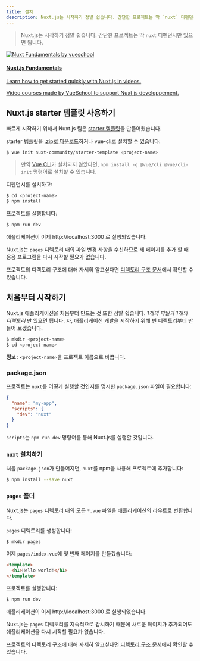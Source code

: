```yaml
---
title: 설치
description: Nuxt.js는 시작하기 정말 쉽습니다. 간단한 프로젝트는 딱 `nuxt` 디펜던시만 있으면 됩니다.
---
```


> Nuxt.js는 시작하기 정말 쉽습니다. 간단한 프로젝트는 딱 `nuxt` 디펜던시만 있으면 됩니다.

<div>
  <a href="https://vueschool.io/courses/nuxtjs-fundamentals/?friend=nuxt" target="_blank" class="Promote">
    <img src="/nuxt-fundamentals.png" srcset="/nuxt-fundamentals-2x.png 2x" alt="Nuxt Fundamentals by vueschool"/>
    <div class="Promote__Content">
      <h4 class="Promote__Content__Title">Nuxt.js Fundamentals</h4>
      <p class="Promote__Content__Description">Learn how to get started quickly with Nuxt.js in videos.</p>
      <p class="Promote__Content__Signature">Video courses made by VueSchool to support Nuxt.js developpement.</p>
    </div>
  </a>
</div>

## Nuxt.js starter 템플릿 사용하기

빠르게 시작하기 위해서 Nuxt.js 팀은 [starter 템플릿](https://github.com/nuxt-community/starter-template)을 만들어뒀습니다.

starter 템플릿을 [.zip로 다운로드](https://github.com/nuxt-community/starter-template/archive/master.zip)하거나 vue-cli로 설치할 수 있습니다:

```bash
$ vue init nuxt-community/starter-template <project-name>
```

> 만약 [Vue CLI](https://github.com/vuejs/vue-cli)가 설치되지 않았다면, `npm install -g @vue/cli @vue/cli-init` 명령어로 설치할 수 있습니다.

디펜던시를 설치하고:

```bash
$ cd <project-name>
$ npm install
```

프로젝트를 실행합니다:

```bash
$ npm run dev
```

애플리케이션이 이제 http://localhost:3000 로 실행되었습니다.

<div class="Alert">

Nuxt.js는 <code>pages</code> 디렉토리 내의 파일 변경 사항을 수신하므로 새 페이지를 추가 할 때 응용 프로그램을 다시 시작할 필요가 없습니다.

</div>

프로젝트의 디렉토리 구조에 대해 자세히 알고싶다면 [디렉토리 구조 문서](/guide/directory-structure)에서 확인할 수 있습니다.

## 처음부터 시작하기

Nuxt.js 애플리케이션을 처음부터 만드는 것 또한 정말 쉽습니다. *1개의 파일과 1개의 디렉토리* 만 있으면 됩니다. 자, 애플리케이션 개발을 시작하기 위해 빈 디렉토리부터 만들어 보겠습니다.

```bash
$ mkdir <project-name>
$ cd <project-name>
```

<div class="Alert Alert--nuxt-green">

<b>정보 : </b><code>&lt;project-name&gt;</code>을 프로젝트 이름으로 바꿉니다.

</div>

### package.json

프로젝트는 `nuxt`를 어떻게 실행할 것인지를 명시한 `package.json` 파일이 필요합니다:

```json
{
  "name": "my-app",
  "scripts": {
    "dev": "nuxt"
  }
}
```

`scripts`는 `npm run dev` 명령어를 통해 Nuxt.js를 실행할 것입니다.

### `nuxt` 설치하기

처음 `package.json`가 만들어지면, `nuxt`를 npm을 사용해 프로젝트에 추가합니다:

```bash
$ npm install --save nuxt
```

### `pages` 폴더

Nuxt.js는 `pages` 디렉토리 내의 모든 `*.vue` 파일을 애플리케이션의 라우트로 변환합니다.

`pages` 디렉토리를 생성합니다:

```bash
$ mkdir pages
```

이제 `pages/index.vue`에 첫 번째 페이지를 만들겠습니다:

```html
<template>
  <h1>Hello world!</h1>
</template>
```

프로젝트를 실행합니다:

```bash
$ npm run dev
```

애플리케이션이 이제 http://localhost:3000 로 실행되었습니다.

<div class="Alert">

Nuxt.js는 `pages` 디렉토리를 지속적으로 감시하기 때문에 새로운 페이지가 추가되어도 애플리케이션을 다시 시작할 필요가 없습니다.

</div>

프로젝트의 디렉토리 구조에 대해 자세히 알고싶다면 [디렉토리 구조 문서](/guide/directory-structure)에서 확인할 수 있습니다.
